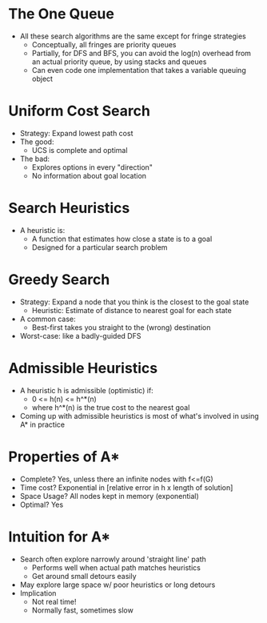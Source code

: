 # The One Queue
- All these search algorithms are the same except for fringe strategies
    - Conceptually, all fringes are priority queues
    - Partially, for DFS and BFS, you can avoid the log(n) overhead from an actual priority queue, by using stacks and queues
    - Can even code one implementation that takes a variable queuing object

# Uniform Cost Search
- Strategy: Expand lowest path cost
- The good: 
    - UCS is complete and optimal
- The bad:
    - Explores options in every "direction"
    - No information about goal location

# Search Heuristics
- A heuristic is:
    - A function that estimates how close a state is to a goal
    - Designed for a particular search problem

# Greedy Search
- Strategy: Expand a node that you think is the closest to the goal state
    - Heuristic: Estimate of distance to nearest goal for each state
- A common case:
    - Best-first takes you straight to the (wrong) destination
- Worst-case: like a badly-guided DFS

# Admissible Heuristics
- A heuristic h is admissible (optimistic) if:
    - 0 <= h(n) <= h^*(n)
    - where h^*(n) is the true cost to the nearest goal
- Coming up with admissible heuristics is most of what's involved in using A* in practice

# Properties of A*
- Complete? Yes, unless there an infinite nodes with f<=f(G)
- Time cost? Exponential in [relative error in h x length of solution]
- Space Usage? All nodes kept in memory (exponential)
- Optimal? Yes

# Intuition for A*
- Search often explore narrowly around 'straight line' path
    - Performs well when actual path matches heuristics
    - Get around small detours easily
- May explore large space w/ poor heuristics or long detours
- Implication
    - Not real time!
    - Normally fast, sometimes slow
